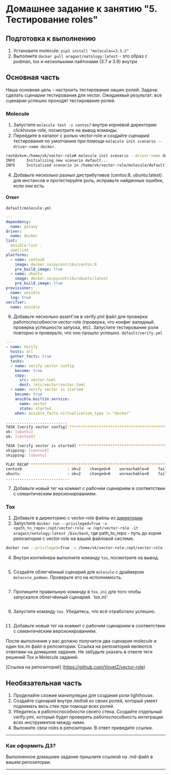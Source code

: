 # Домашнее задание к занятию "5. Тестирование roles"

## Подготовка к выполнению
1. Установите molecule: `pip3 install "molecule==3.5.2"`
2. Выполните `docker pull aragast/netology:latest` -  это образ с podman, tox и несколькими пайтонами (3.7 и 3.9) внутри

## Основная часть

Наша основная цель - настроить тестирование наших ролей. Задача: сделать сценарии тестирования для vector. Ожидаемый результат: все сценарии успешно проходят тестирование ролей.

### Molecule

1. Запустите  `molecule test -s centos7` внутри корневой директории clickhouse-role, посмотрите на вывод команды.
2. Перейдите в каталог с ролью vector-role и создайте сценарий тестирования по умолчанию при помощи `molecule init scenario --driver-name docker`.
```bash
root@vkvm:/home/vk/vector-role# molecule init scenario --driver-name docker
INFO     Initializing new scenario default...
INFO     Initialized scenario in /home/vk/vector-role/molecule/default successfully.
```
4. Добавьте несколько разных дистрибутивов (centos:8, ubuntu:latest) для инстансов и протестируйте роль, исправьте найденные ошибки, если они есть.

#### Ответ

`default/molecule.yml` 
```yaml
---
dependency:
  name: galaxy
driver:
  name: docker
lint:
  ansible-lint .
  yamllint .
platforms:
  - name: centos8
    image: docker.io/pycontribs/centos:8
    pre_build_image: true
  - name: ubuntu
    image: docker.io/pycontribs/ubuntu:latest
    pre_build_image: true
provisioner:
  name: ansible
  log: true
verifier:
  name: ansible
```

6. Добавьте несколько assert'ов в verify.yml файл для  проверки работоспособности vector-role (проверка, что конфиг валидный, проверка успешности запуска, etc). Запустите тестирование роли повторно и проверьте, что оно прошло успешно.
`default/verify.yml`
```yaml
---
- name: Verify
  hosts: all
  gather_facts: true
  tasks:
  - name: verify vector config
    become: true
    copy:
      src: vector.toml
      dest: /etc/vector/vector.toml
  - name: verify vector is started
    become: true
    ansible.builtin.service:
      name: vector
      state: started
    when: ansible_facts.virtualization_type != "docker"
```

```bash
...........................
TASK [verify vector config] ****************************************************
ok: [ubuntu]
ok: [centos8]

TASK [verify vector is started] ************************************************
skipping: [centos8]
skipping: [ubuntu]

PLAY RECAP *********************************************************************
centos8                    : ok=2    changed=0    unreachable=0    failed=0    skipped=1    rescued=0    ignored=0
ubuntu                     : ok=2    changed=0    unreachable=0    failed=0    skipped=1    rescued=0    ignored=0
............................
```
7. Добавьте новый тег на коммит с рабочим сценарием в соответствии с семантическим версионированием.

### Tox

1. Добавьте в директорию с vector-role файлы из [директории](./example)
2. Запустите `docker run --privileged=True -v <path_to_repo>:/opt/vector-role -w /opt/vector-role -it aragast/netology:latest /bin/bash`, где path_to_repo - путь до корня репозитория с vector-role на вашей файловой системе.
```bash
docker run --privileged=True -v /home/vk/vector-role:/opt/vector-role -w /opt/vector-role -it aragast/netology:latest /bin/bash
```
4. Внутри контейнера выполните команду `tox`, посмотрите на вывод.
```bash
```
5. Создайте облегчённый сценарий для `molecule` с драйвером `molecule_podman`. Проверьте его на исполнимость.
```bash

```
7. Пропишите правильную команду в `tox.ini` для того чтобы запускался облегчённый сценарий.
`tox.ini'
```
```
9. Запустите команду `tox`. Убедитесь, что всё отработало успешно.
```bash
```
11. Добавьте новый тег на коммит с рабочим сценарием в соответствии с семантическим версионированием.

После выполнения у вас должно получится два сценария molecule и один tox.ini файл в репозитории. Ссылка на репозиторий являются ответами на домашнее задание. Не забудьте указать в ответе теги решений Tox и Molecule заданий.

[Ссылка на репозиторий] (https://github.com/VovetZ/vector-role)

## Необязательная часть

1. Проделайте схожие манипуляции для создания роли lighthouse.
2. Создайте сценарий внутри любой из своих ролей, который умеет поднимать весь стек при помощи всех ролей.
3. Убедитесь в работоспособности своего стека. Создайте отдельный verify.yml, который будет проверять работоспособность интеграции всех инструментов между ними.
4. Выложите свои roles в репозитории. В ответ приведите ссылки.

---

### Как оформить ДЗ?

Выполненное домашнее задание пришлите ссылкой на .md-файл в вашем репозитории.

---
